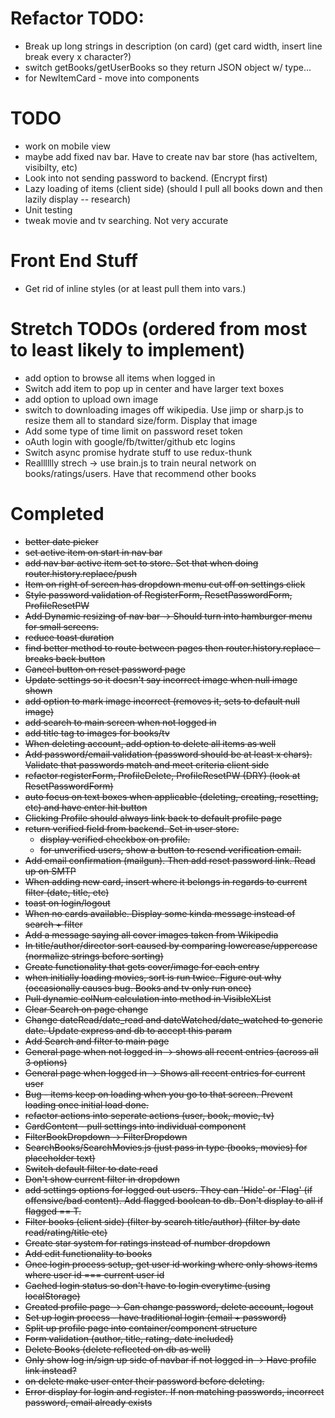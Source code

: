 # Refactor TODO:

* Break up long strings in description (on card) (get card width, insert line break every x character?)
* switch getBooks/getUserBooks so they return JSON object w/ type...
* for NewItemCard - move into components

# TODO

* work on mobile view
* maybe add fixed nav bar. Have to create nav bar store (has activeItem, visibilty, etc)
* Look into not sending password to backend. (Encrypt first)
* Lazy loading of items (client side) (should I pull all books down and then lazily display -- research)
* Unit testing
* tweak movie and tv searching. Not very accurate

# Front End Stuff

* Get rid of inline styles (or at least pull them into vars.)

# Stretch TODOs (ordered from most to least likely to implement)

* add option to browse all items when logged in
* Switch add item to pop up in center and have larger text boxes
* add option to upload own image
* switch to downloading images off wikipedia. Use jimp or sharp.js to resize them all to standard size/form. Display that image
* Add some type of time limit on password reset token
* oAuth login with google/fb/twitter/github etc logins
* Switch async promise hydrate stuff to use redux-thunk
* Realllllly strech -> use brain.js to train neural network on books/ratings/users. Have that recommend other books

# Completed

* ~~better date picker~~
* ~~set active item on start in nav bar~~
* ~~add nav bar active item set to store. Set that when doing router.history.replace/push~~
* ~~Item on right of screen has dropdown menu cut off on settings click~~
* ~~Style password validation of RegisterForm, ResetPasswordForm, ProfileResetPW~~
* ~~Add Dynamic resizing of nav bar -> Should turn into hamburger menu for small screens.~~
* ~~reduce toast duration~~
* ~~find better method to route between pages then router.history.replace - breaks back button~~
* ~~Cancel button on reset password page~~
* ~~Update settings so it doesn't say incorrect image when null image shown~~
* ~~add option to mark image incorrect (removes it, sets to default null image)~~
* ~~add search to main screen when not logged in~~
* ~~add title tag to images for books/tv~~
* ~~When deleting account, add option to delete all items as well~~
* ~~Add password/email validation (password should be at least x chars). Validate that passwords match and meet criteria client side~~
* ~~refactor registerForm, ProfileDelete, ProfileResetPW (DRY) (look at ResetPasswordForm)~~
* ~~auto focus on text boxes when applicable (deleting, creating, resetting, etc) and have enter hit button~~
* ~~Clicking Profile should always link back to default profile page~~
* ~~return verified field from backend. Set in user store.~~
  * ~~display verified checkbox on profile.~~
  * ~~for unverified users, show a button to resend verification email.~~
* ~~Add email confirmation (mailgun). Then add reset password link. Read up on SMTP~~
* ~~When adding new card, insert where it belongs in regards to current filter (date, title, etc)~~
* ~~toast on login/logout~~
* ~~When no cards available. Display some kinda message instead of search + filter~~
* ~~Add a message saying all cover images taken from Wikipedia~~
* ~~In title/author/director sort caused by comparing lowercase/uppercase (normalize strings before sorting)~~
* ~~Create functionality that gets cover/image for each entry~~
* ~~when initially loading movies, sort is run twice. Figure out why (occasionally causes bug. Books and tv only run once)~~
* ~~Pull dynamic colNum calculation into method in VisibleXList~~
* ~~Clear Search on page change~~
* ~~Change dateRead/date_read and dateWatched/date_watched to generic date. Update express and db to accept this param~~
* ~~Add Search and filter to main page~~
* ~~General page when not logged in -> shows all recent entries (across all 3 options)~~
* ~~General page when logged in -> Shows all recent entries for current user~~
* ~~Bug - items keep on loading when you go to that screen. Prevent loading once initial load done.~~
* ~~refactor actions into seperate actions (user, book, movie, tv)~~
* ~~CardContent - pull settings into individual component~~
* ~~FilterBookDropdown -> FilterDropdown~~
* ~~SearchBooks/SearchMovies.js (just pass in type (books, movies) for placeholder text)~~
* ~~Switch default filter to date read~~
* ~~Don't show current filter in dropdown~~
* ~~add settings options for logged out users. They can 'Hide' or 'Flag' (if offensive/bad content). Add flagged boolean to db. Don't display to all if flagged == T.~~
* ~~Filter books (client side) (filter by search title/author) (filter by date read/rating/title etc)~~
* ~~Create star system for ratings instead of number dropdown~~
* ~~Add edit functionality to books~~
* ~~Once login process setup, get user id working where only shows items where user id === current user id~~
* ~~Cached login status so don't have to login everytime (using localStorage)~~
* ~~Created profile page -> Can change password, delete account, logout~~
* ~~Set up login process - have traditional login (email + password)~~
* ~~Split up profile page into container/component structure~~
* ~~Form validation (author, title, rating, date included)~~
* ~~Delete Books (delete reflected on db as well)~~
* ~~Only show log in/sign up side of navbar if not logged in -> Have profile link instead?~~
* ~~on delete make user enter their password before deleting.~~
* ~~Error display for login and register. If non matching passwords, incorrect password, email already exists~~
